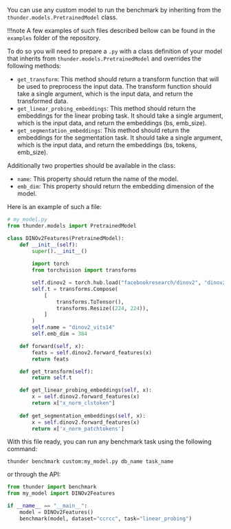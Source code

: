 You can use any custom model to run the benchmark by inheriting from the `thunder.models.PretrainedModel` class.

!!!note
    A few examples of such files described bellow can be found in the `examples` folder of the repository.

To do so you will need to prepare a `.py` with a class definition of your model that inherits from `thunder.models.PretrainedModel` and overrides the following methods:

- `get_transform`: This method should return a transform function that will be used to preprocess the input data. The transform function should take a single argument, which is the input data, and return the transformed data.
- `get_linear_probing_embeddings`: This method should return the embeddings for the linear probing task. It should take a single argument, which is the input data, and return the embeddings (bs, emb_size).
- `get_segmentation_embeddings`: This method should return the embeddings for the segmentation task. It should take a single argument, which is the input data, and return the embeddings (bs, tokens, emb_size).

Additionally two properties should be available in the class: 

- `name`: This property should return the name of the model.  
- `emb_dim`: This property should return the embedding dimension of the model.

Here is an example of such a file:

```python
# my_model.py
from thunder.models import PretrainedModel

class DINOv2Features(PretrainedModel):
    def __init__(self):
        super().__init__()
        
        import torch
        from torchvision import transforms

        self.dinov2 = torch.hub.load("facebookresearch/dinov2", "dinov2_vits14")
        self.t = transforms.Compose(
            [
                transforms.ToTensor(),
                transforms.Resize((224, 224)),
            ]
        )
        self.name = "dinov2_vits14"
        self.emb_dim = 384

    def forward(self, x):
        feats = self.dinov2.forward_features(x)
        return feats

    def get_transform(self):
        return self.t

    def get_linear_probing_embeddings(self, x):
        x = self.dinov2.forward_features(x)
        return x["x_norm_clstoken"]
    
    def get_segmentation_embeddings(self, x):
        x = self.dinov2.forward_features(x)
        return x['x_norm_patchtokens']
```

With this file ready, you can run any benchmark task using the following command:

```console
thunder benchmark custom:my_model.py db_name task_name
```

or through the API:

```python
from thunder import benchmark
from my_model import DINOv2Features

if __name__ == "__main__":
    model = DINOv2Features()
    benchmark(model, dataset="ccrcc", task="linear_probing")
```
